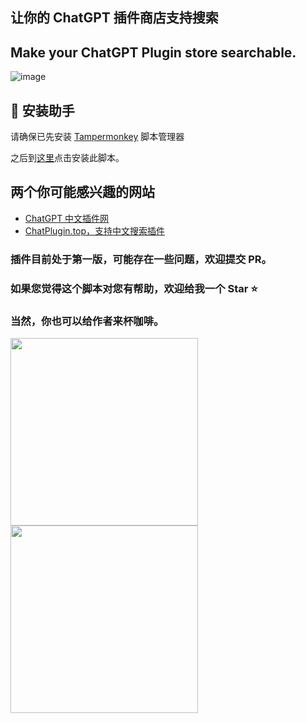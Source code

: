 ## 让你的 ChatGPT 插件商店支持搜索

## Make your ChatGPT Plugin store searchable.

![image](https://github.com/banbri/ChatGPT-Plugins-Searchable/assets/44187480/95efd073-9448-4d60-b725-a243a0223e84)

## 💽 安装助手

请确保已先安装 [Tampermonkey](https://chrome.google.com/webstore/detail/tampermonkey/dhdgffkkebhmkfjojejmpbldmpobfkfo) 脚本管理器

之后到[这里](https://greasyfork.org/zh-CN/scripts/466901)点击安装此脚本。

## 两个你可能感兴趣的网站

- [ChatGPT 中文插件网](https://chatgpt-plugins.banbri.cn/)
- [ChatPlugin.top，支持中文搜索插件](https://www.chatplugin.top/)

### 插件目前处于第一版，可能存在一些问题，欢迎提交 PR。
### 如果您觉得这个脚本对您有帮助，欢迎给我一个 Star ⭐
### 当然，你也可以给作者来杯咖啡。

<img src="https://github.com/banbri/ChatGPT-Plugins-Searchable/assets/44187480/1e94da09-12d3-47b7-85f0-e056b45fed22" width="300"/>
<img src="https://github.com/banbri/ChatGPT-Plugins-Searchable/assets/44187480/b8d9470b-6a6f-49fa-85fb-e75888547eca" width="300"/>
